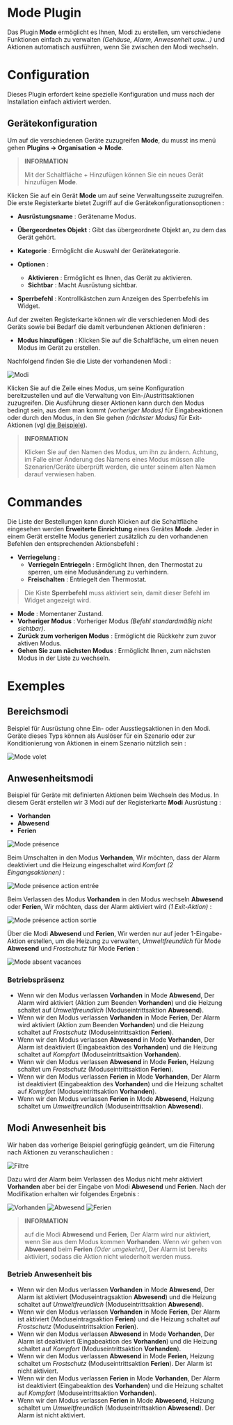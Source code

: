 # Mode Plugin

Das Plugin **Mode** ermöglicht es Ihnen, Modi zu erstellen, um verschiedene Funktionen einfach zu verwalten *(Gehäuse, Alarm, Anwesenheit usw...)* und Aktionen automatisch ausführen, wenn Sie zwischen den Modi wechseln.

# Configuration

Dieses Plugin erfordert keine spezielle Konfiguration und muss nach der Installation einfach aktiviert werden.

## Gerätekonfiguration

Um auf die verschiedenen Geräte zuzugreifen **Mode**, du musst ins menü gehen **Plugins → Organisation → Mode**.

>**INFORMATION**
>
>Mit der Schaltfläche + Hinzufügen können Sie ein neues Gerät hinzufügen **Mode**.

Klicken Sie auf ein Gerät **Mode** um auf seine Verwaltungsseite zuzugreifen. Die erste Registerkarte bietet Zugriff auf die Gerätekonfigurationsoptionen :

- **Ausrüstungsname** : Gerätename Modus.
- **Übergeordnetes Objekt** : Gibt das übergeordnete Objekt an, zu dem das Gerät gehört.
- **Kategorie** : Ermöglicht die Auswahl der Gerätekategorie.
- **Optionen** :
    - **Aktivieren** : Ermöglicht es Ihnen, das Gerät zu aktivieren.
    - **Sichtbar** : Macht Ausrüstung sichtbar.

- **Sperrbefehl** : Kontrollkästchen zum Anzeigen des Sperrbefehls im Widget.

Auf der zweiten Registerkarte können wir die verschiedenen Modi des Geräts sowie bei Bedarf die damit verbundenen Aktionen definieren :

- **Modus hinzufügen** : Klicken Sie auf die Schaltfläche, um einen neuen Modus im Gerät zu erstellen.

Nachfolgend finden Sie die Liste der vorhandenen Modi :

![Modi](./images/mode_screenshot1.png)

Klicken Sie auf die Zeile eines Modus, um seine Konfiguration bereitzustellen und auf die Verwaltung von Ein-/Austrittsaktionen zuzugreifen. Die Ausführung dieser Aktionen kann durch den Modus bedingt sein, aus dem man kommt *(vorheriger Modus)* für Eingabeaktionen oder durch den Modus, in den Sie gehen *(nächster Modus)* für Exit-Aktionen (vgl [die Beispiele](#Exemples)).

>**INFORMATION**
>
>Klicken Sie auf den Namen des Modus, um ihn zu ändern. Achtung, im Falle einer Änderung des Namens eines Modus müssen alle Szenarien/Geräte überprüft werden, die unter seinem alten Namen darauf verwiesen haben.

# Commandes

Die Liste der Bestellungen kann durch Klicken auf die Schaltfläche eingesehen werden **Erweiterte Einrichtung** eines Gerätes **Mode**. Jeder in einem Gerät erstellte Modus generiert zusätzlich zu den vorhandenen Befehlen den entsprechenden Aktionsbefehl :

- **Verriegelung** :
    - **Verriegeln Entriegeln** : Ermöglicht Ihnen, den Thermostat zu sperren, um eine Modusänderung zu verhindern.
    - **Freischalten** : Entriegelt den Thermostat.
>Die Kiste **Sperrbefehl** muss aktiviert sein, damit dieser Befehl im Widget angezeigt wird.

- **Mode** : Momentaner Zustand.
- **Vorheriger Modus** : Vorheriger Modus *(Befehl standardmäßig nicht sichtbar)*.
- **Zurück zum vorherigen Modus** : Ermöglicht die Rückkehr zum zuvor aktiven Modus.
- **Gehen Sie zum nächsten Modus** : Ermöglicht Ihnen, zum nächsten Modus in der Liste zu wechseln.

# Exemples

## Bereichsmodi

Beispiel für Ausrüstung ohne Ein- oder Ausstiegsaktionen in den Modi. Geräte dieses Typs können als Auslöser für ein Szenario oder zur Konditionierung von Aktionen in einem Szenario nützlich sein :

![Mode volet](./images/mode_volet.png)

## Anwesenheitsmodi

Beispiel für Geräte mit definierten Aktionen beim Wechseln des Modus. In diesem Gerät erstellen wir 3 Modi auf der Registerkarte **Modi** Ausrüstung :

- **Vorhanden**
- **Abwesend**
- **Ferien**

![Mode présence](./images/mode_presence_mode.png)

Beim Umschalten in den Modus **Vorhanden**, Wir möchten, dass der Alarm deaktiviert und die Heizung eingeschaltet wird *Komfort (2 Eingangsaktionen)* :

![Mode présence action entrée](./images/mode_presence_entree.png)

Beim Verlassen des Modus **Vorhanden** in den Modus wechseln **Abwesend** oder **Ferien**, Wir möchten, dass der Alarm aktiviert wird *(1 Exit-Aktion)* :

![Mode présence action sortie](./images/mode_presence_sortie.png)

Über die Modi **Abwesend** und **Ferien**, Wir werden nur auf jeder 1-Eingabe-Aktion erstellen, um die Heizung zu verwalten, *Umweltfreundlich* für Mode **Abwesend** und *Frostschutz* für Mode **Ferien** :

![Mode absent vacances](./images/mode_presence_absent_vacances.png)

### Betriebspräsenz

- Wenn wir den Modus verlassen **Vorhanden** in Mode **Abwesend**, Der Alarm wird aktiviert (Aktion zum Beenden **Vorhanden**) und die Heizung schaltet auf *Umweltfreundlich* (Moduseintrittsaktion **Abwesend**).  
- Wenn wir den Modus verlassen **Vorhanden** in Mode **Ferien**, Der Alarm wird aktiviert (Aktion zum Beenden **Vorhanden**) und die Heizung schaltet auf *Frostschutz* (Moduseintrittsaktion **Ferien**).
- Wenn wir den Modus verlassen **Abwesend** in Mode **Vorhanden**, Der Alarm ist deaktiviert (Eingabeaktion des **Vorhanden**) und die Heizung schaltet auf *Kompfort* (Moduseintrittsaktion **Vorhanden**).
- Wenn wir den Modus verlassen **Abwesend** in Mode **Ferien**, Heizung schaltet um *Frostschutz* (Moduseintrittsaktion **Ferien**).
- Wenn wir den Modus verlassen **Ferien** in Mode **Vorhanden**, Der Alarm ist deaktiviert (Eingabeaktion des **Vorhanden**) und die Heizung schaltet auf *Kompfort* (Moduseintrittsaktion **Vorhanden**).
- Wenn wir den Modus verlassen **Ferien** in Mode **Abwesend**, Heizung schaltet um *Umweltfreundlich* (Moduseintrittsaktion **Abwesend**).

## Modi Anwesenheit bis

Wir haben das vorherige Beispiel geringfügig geändert, um die Filterung nach Aktionen zu veranschaulichen :

![Filtre](./images/mode_presence_filtre.png)

Dazu wird der Alarm beim Verlassen des Modus nicht mehr aktiviert **Vorhanden** aber bei der Eingabe von Modi **Abwesend** und **Ferien**. Nach der Modifikation erhalten wir folgendes Ergebnis :

![Vorhanden](./images/mode_presence_bis_present.png)
![Abwesend](./images/mode_presence_bis_absent.png)
![Ferien](./images/mode_presence_bis_vacances.png)

>**INFORMATION**
>
>auf die Modi **Abwesend** und **Ferien**, Der Alarm wird nur aktiviert, wenn Sie aus dem Modus kommen **Vorhanden**. Wenn wir gehen von **Abwesend** beim **Ferien** *(Oder umgekehrt)*, Der Alarm ist bereits aktiviert, sodass die Aktion nicht wiederholt werden muss.

### Betrieb Anwesenheit bis

- Wenn wir den Modus verlassen **Vorhanden** in Mode **Abwesend**, Der Alarm ist aktiviert (Moduseintragsaktion **Abwesend**) und die Heizung schaltet auf *Umweltfreundlich* (Moduseintrittsaktion **Abwesend**).  
- Wenn wir den Modus verlassen **Vorhanden** in Mode **Ferien**, Der Alarm ist aktiviert (Moduseintragsaktion **Ferien**) und die Heizung schaltet auf *Frostschutz* (Moduseintrittsaktion **Ferien**).
- Wenn wir den Modus verlassen **Abwesend** in Mode **Vorhanden**, Der Alarm ist deaktiviert (Eingabeaktion des **Vorhanden**) und die Heizung schaltet auf *Kompfort* (Moduseintrittsaktion **Vorhanden**).
- Wenn wir den Modus verlassen **Abwesend** in Mode **Ferien**, Heizung schaltet um *Frostschutz* (Moduseintrittsaktion **Ferien**). Der Alarm ist nicht aktiviert.
- Wenn wir den Modus verlassen **Ferien** in Mode **Vorhanden**, Der Alarm ist deaktiviert (Eingabeaktion des **Vorhanden**) und die Heizung schaltet auf *Kompfort* (Moduseintrittsaktion **Vorhanden**).
- Wenn wir den Modus verlassen **Ferien** in Mode **Abwesend**, Heizung schaltet um *Umweltfreundlich* (Moduseintrittsaktion **Abwesend**). Der Alarm ist nicht aktiviert.
